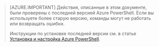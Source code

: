 > [AZURE.IMPORTANT] Действия, описанные в этом документе, были проверены с последней версией Azure PowerShell. Если вы используете более старую версию, команды могут не работать или возвращать ошибки.
>
> Инструкции по установке последней версии см. в статье [Установка и настройка Azure PowerShell](../articles/powershell-install-configure.md).

<!---HONumber=AcomDC_0420_2016-->
